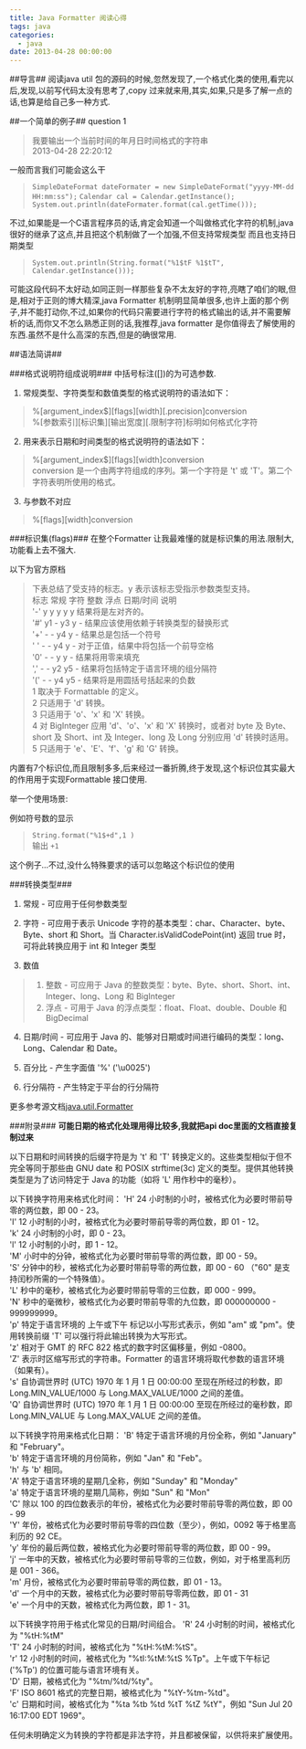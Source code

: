 ```yaml
---
title: Java Formatter 阅读心得
tags: java
categories:
  - java
date: 2013-04-28 00:00:00
---
```


##导言##
阅读java util 包的源码的时候,忽然发现了,一个格式化类的使用,看完以后,发现,以前写代码太没有思考了,copy 过来就来用,其实,如果,只是多了解一点的话,也算是给自己多一种方式.
<!-- more -->
##一个简单的例子##
question 1
> 我要输出一个当前时间的年月日时间格式的字符串 <br/>
  2013-04-28 22:20:12

一般而言我们可能会这么干
>`SimpleDateFormat dateFormater = new SimpleDateFormat("yyyy-MM-dd HH:mm:ss");`
`Calendar cal = Calendar.getInstance();`<br/>
`System.out.println(dateFormater.format(cal.getTime()));`

不过,如果能是一个C语言程序员的话,肯定会知道一个叫做格式化字符的机制,java很好的继承了这点,并且把这个机制做了一个加强,不但支持常规类型 而且也支持日期类型
> `System.out.println(String.format("%1$tF %1$tT", Calendar.getInstance()));`

可能这段代码不太好动,如同正则一样那些复杂不太友好的字符,亮瞎了咱们的眼,但是,相对于正则的博大精深,java Formatter 机制明显简单很多,也许上面的那个例子,并不能打动你,不过,如果你的代码只需要进行字符的格式输出的话,并不需要解析的话,而你又不怎么熟悉正则的话,我推荐,java formatter 是你值得去了解使用的东西.虽然不是什么高深的东西,但是的确很常用.



##语法简讲##

###格式说明符组成说明###
中括号标注([])的为可选参数.

1. 常规类型、字符类型和数值类型的格式说明符的语法如下： 
>  %[argument_index$][flags][width][.precision]conversion <br/>
>  %[参数索引][标识集][输出宽度][.限制字符]标明如何格式化字符

2. 用来表示日期和时间类型的格式说明符的语法如下： 
> %[argument_index$][flags][width]conversion <br/>
conversion 是一个由两字符组成的序列。第一个字符是 't' 或 'T'。第二个字符表明所使用的格式。
3. 与参数不对应
>  %[flags][width]conversion

###标识集(flags)###
在整个Formatter 让我最难懂的就是标识集的用法.限制大,功能看上去不强大.

以下为官方原档
> 下表总结了受支持的标志。y 表示该标志受指示参数类型支持。 
<br/>标志 常规  字符 整数  浮点  日期/时间  说明  
'-'  y  y  y  y  y  结果将是左对齐的。  
'#'  y1  -  y3  y  -  结果应该使用依赖于转换类型的替换形式  
'+'  -  -  y4  y  -  结果总是包括一个符号  
'  '  -  -  y4  y  -  对于正值，结果中将包括一个前导空格  
'0'  -  -  y  y  -  结果将用零来填充  
','  -  -  y2  y5  -  结果将包括特定于语言环境的组分隔符  
'('  -  -  y4  y5  -  结果将是用圆括号括起来的负数  
1 取决于 Formattable 的定义。 <br/>
2 只适用于 'd' 转换。 <br/>
3 只适用于 'o'、'x' 和 'X' 转换。 <br/>
4 对 BigInteger 应用 'd'、'o'、'x' 和 'X' 转换时，或者对 byte 及 Byte、short 及 Short、int 及 Integer、long 及 Long 分别应用 'd' 转换时适用。 <br/>
5 只适用于 'e'、'E'、'f'、'g' 和 'G' 转换。 


内置有7个标识位,而且限制多多,后来经过一番折腾,终于发现,这个标识位其实最大的作用用于实现Formattable 接口使用.

举一个使用场景:

例如符号数的显示
>`String.format("%1$+d",1 )` <br/>
>输出 `+1`

这个例子...不过,没什么特殊要求的话可以忽略这个标识位的使用

###转换类型###

1. 常规 - 可应用于任何参数类型 

2. 字符 - 可应用于表示 Unicode 字符的基本类型：char、Character、byte、Byte、short 和 Short。当 Character.isValidCodePoint(int) 返回 true 时，可将此转换应用于 int 和 Integer 类型 
3. 数值 
>1. 整数 - 可应用于 Java 的整数类型：byte、Byte、short、Short、int、Integer、long、Long 和 BigInteger <br/>
>2. 浮点 - 可用于 Java 的浮点类型：float、Float、double、Double 和 BigDecimal 

4. 日期/时间 - 可应用于 Java 的、能够对日期或时间进行编码的类型：long、Long、Calendar 和 Date。 

5. 百分比 - 产生字面值 '%' ('\u0025') 
6. 行分隔符 - 产生特定于平台的行分隔符 

更多参考源文档[java.util.Formatter](http://docs.oracle.com/javase/7/docs/api/java/util/Formatter.html)

###附录###
**可能日期的格式化处理用得比较多,我就把api doc里面的文档直接复制过来**

以下日期和时间转换的后缀字符是为 't' 和 'T' 转换定义的。这些类型相似于但不完全等同于那些由 GNU date 和 POSIX strftime(3c) 定义的类型。提供其他转换类型是为了访问特定于 Java 的功能（如将 'L' 用作秒中的毫秒）。 

以下转换字符用来格式化时间： 'H'  24 小时制的小时，被格式化为必要时带前导零的两位数，即 00 - 23。  
'I'  12 小时制的小时，被格式化为必要时带前导零的两位数，即 01 - 12。  
'k'  24 小时制的小时，即 0 - 23。  
'l'  12 小时制的小时，即 1 - 12。  
'M'  小时中的分钟，被格式化为必要时带前导零的两位数，即 00 - 59。  
'S'  分钟中的秒，被格式化为必要时带前导零的两位数，即 00 - 60 （"60" 是支持闰秒所需的一个特殊值）。  
'L'  秒中的毫秒，被格式化为必要时带前导零的三位数，即 000 - 999。  
'N'  秒中的毫微秒，被格式化为必要时带前导零的九位数，即 000000000 - 999999999。  
'p'  特定于语言环境的 上午或下午 标记以小写形式表示，例如 "am" 或 "pm"。使用转换前缀 'T' 可以强行将此输出转换为大写形式。  
'z'  相对于 GMT 的 RFC 822 格式的数字时区偏移量，例如 -0800。  
'Z'  表示时区缩写形式的字符串。Formatter 的语言环境将取代参数的语言环境（如果有）。  
's'  自协调世界时 (UTC) 1970 年 1 月 1 日 00:00:00 至现在所经过的秒数，即 Long.MIN_VALUE/1000 与 Long.MAX_VALUE/1000 之间的差值。  
'Q'  自协调世界时 (UTC) 1970 年 1 月 1 日 00:00:00 至现在所经过的毫秒数，即 Long.MIN_VALUE 与 Long.MAX_VALUE 之间的差值。  


以下转换字符用来格式化日期： 'B'  特定于语言环境的月份全称，例如 "January" 和 "February"。  
'b'  特定于语言环境的月份简称，例如 "Jan" 和 "Feb"。  
'h'  与 'b' 相同。  
'A'  特定于语言环境的星期几全称，例如 "Sunday" 和 "Monday"  
'a'  特定于语言环境的星期几简称，例如 "Sun" 和 "Mon"  
'C'  除以 100 的四位数表示的年份，被格式化为必要时带前导零的两位数，即 00 - 99  
'Y'  年份，被格式化为必要时带前导零的四位数（至少），例如，0092 等于格里高利历的 92 CE。  
'y'  年份的最后两位数，被格式化为必要时带前导零的两位数，即 00 - 99。  
'j'  一年中的天数，被格式化为必要时带前导零的三位数，例如，对于格里高利历是 001 - 366。  
'm'  月份，被格式化为必要时带前导零的两位数，即 01 - 13。  
'd'  一个月中的天数，被格式化为必要时带前导零两位数，即 01 - 31  
'e'  一个月中的天数，被格式化为两位数，即 1 - 31。  


以下转换字符用于格式化常见的日期/时间组合。 'R'  24 小时制的时间，被格式化为 "%tH:%tM"  
'T'  24 小时制的时间，被格式化为 "%tH:%tM:%tS"。  
'r'  12 小时制的时间，被格式化为 "%tI:%tM:%tS %Tp"。上午或下午标记 ('%Tp') 的位置可能与语言环境有关。  
'D'  日期，被格式化为 "%tm/%td/%ty"。  
'F'  ISO 8601 格式的完整日期，被格式化为 "%tY-%tm-%td"。  
'c'  日期和时间，被格式化为 "%ta %tb %td %tT %tZ %tY"，例如 "Sun Jul 20 16:17:00 EDT 1969"。  


任何未明确定义为转换的字符都是非法字符，并且都被保留，以供将来扩展使用。 







